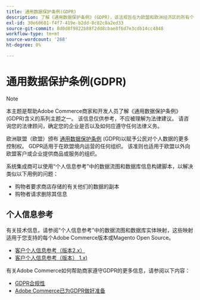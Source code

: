 ```yaml
---
title: 通用数据保护条例(GDPR)
description: 了解《通用数据保护条例》(GDPR)，该法规旨在为欧盟和欧洲经济区的所有个人规范数据保护与隐私。
exl-id: 30e60601-f4f7-419e-b2dd-8c82c8a2ed33
source-git-commit: 8d0d8f9822b88f2dd8cbae8f6d7e3cdb14cc4848
workflow-type: tm+mt
source-wordcount: '268'
ht-degree: 0%

---
```


# 通用数据保护条例(GDPR)

>[!NOTE]
>
>本主题是帮助Adobe Commerce商家和开发人员了解《通用数据保护条例》(GDPR)含义的系列主题之一。 该信息仅供参考，不应被理解为法律建议。 请咨询您的法律顾问，确定您的企业是否以及如何应遵守任何法律义务。

欧洲联盟（欧盟）颁布 [通用数据保护条例](https://ec.europa.eu/info/law/law-topic/data-protection_en) (GDPR)以赋予公民对个人数据的更多控制权。 GDPR适用于在欧盟境内运营的任何组织。 该准则也适用于欧盟以外向欧盟客户或企业提供商品或服务的组织。

系统集成商可以使用“个人信息参考”中的数据流图和数据库信息构建脚本，以解决类似以下用例的问题：

- 购物者要求商店存储的有关他们的数据的副本
- 购物者请求删除其信息

## 个人信息参考

有关技术信息，请参阅“个人信息参考”中的数据流图和数据库实体映射，这些映射适用于您支持的每个Adobe Commerce版本或Magento Open Source。

- [客户个人信息参考（版本2.x）](data-m2.md)
- [客户个人信息参考（版本） 1.x)](data-m1.md)

有关Adobe Commerce如何帮助商家遵守GDPR的更多信息，请参阅以下内容：

- [GDPR合规性](https://experienceleague.adobe.com/docs/commerce-admin/start/compliance/privacy/compliance-gdpr.html)
- [Adobe Commerce已为GDPR做好准备](https://business.adobe.com/privacy/general-data-protection-regulation.html)
